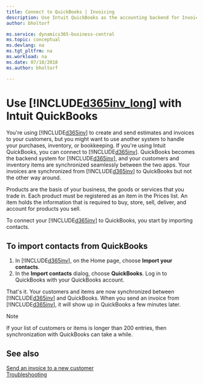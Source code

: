 ```yaml
---
title: Connect to QuickBooks | Invoicing
description: Use Intuit QuickBooks as the accounting backend for Invoicing.
author: bholtorf

ms.service: dynamics365-business-central
ms.topic: conceptual
ms.devlang: na
ms.tgt_pltfrm: na
ms.workload: na
ms.date: 07/18/2018
ms.author: bholtorf

---
```

# Use [!INCLUDE[d365inv_long](includes/d365inv_long.md)] with Intuit QuickBooks

You're using [!INCLUDE[d365inv](includes/d365inv.md)] to create and send estimates and invoices to your customers, but you might want to use another system to handle your purchases, inventory, or bookkeeping. If you're using Intuit QuickBooks, you can connect to [!INCLUDE[d365inv](includes/d365inv.md)]. QuickBooks becomes the backend system for [!INCLUDE[d365inv](includes/d365inv.md)], and your customers and inventory items are synchronized seamlessly between the two apps. Your invoices are synchronized from [!INCLUDE[d365inv](includes/d365inv.md)] to QuickBooks but not the other way around.  

Products are the basis of your business, the goods or services that you trade in. Each product must be registered as an item in the Prices list. An item holds the information that is required to buy, store, sell, deliver, and account for products you sell.  

To connect your [!INCLUDE[d365inv](includes/d365inv.md)] to QuickBooks, you start by importing contacts.  

## To import contacts from QuickBooks

1. In [!INCLUDE[d365inv](includes/d365inv.md)], on the Home page, choose **Import your contacts**.  
2. In the **Import contacts** dialog, choose **QuickBooks**. Log in to QuickBooks with your QuickBooks account.  

That's it. Your customers and items are now synchronized between [!INCLUDE[d365inv](includes/d365inv.md)] and QuickBooks. When you send an invoice from [!INCLUDE[d365inv](includes/d365inv.md)], it will show up in QuickBooks a few minutes later.  

> [!NOTE]  
> If your list of customers or items is longer than 200 entries, then synchronization with QuickBooks can take a while.  

## See also
[Send an invoice to a new customer](send-invoice.md)  
[Troubleshooting](about-troubleshooting.md)  
